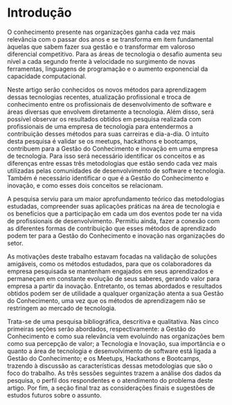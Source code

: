 # Introdução

O conhecimento presente nas organizações ganha cada vez mais relevância com o passar dos anos e se transforma em item fundamental àquelas que sabem fazer sua gestão e o transformar em valoroso diferencial competitivo. Para as áreas de tecnologia o desafio aumenta seu nível a cada segundo frente à velocidade no surgimento de novas ferramentas, linguagens de programação e o aumento exponencial da capacidade computacional.

Neste artigo serão conhecidos os novos métodos para aprendizagem dessas tecnologias recentes, atualização profissional e troca de conhecimento entre os profissionais de desenvolvimento de software e áreas diversas que envolvem diretamente a tecnologia. Além disso, será possível observar os resultados obtidos em pesquisa realizada com profissionais de uma empresa de tecnologia para entendermos a contribuição desses métodos para suas carreiras e dia-a-dia.
O intuito desta pesquisa é validar se os meetups, hackathons e bootcamps, contribuem para a Gestão do Conhecimento e inovação em uma empresa de tecnologia. Para isso será necessário identificar os conceitos e as diferenças entre essas três metodologias que estão sendo cada vez mais utilizadas pelas comunidades de desenvolvimento de software e tecnologia. Também é necessário identificar o que é a Gestão do Conhecimento e inovação, e como esses dois conceitos se relacionam.

A pesquisa serviu para um maior aprofundamento teórico das metodologias estudadas, compreender suas aplicações práticas na área de tecnologia e os benefícios que a participação em cada um dos eventos pode ter na vida de profissionais de desenvolvimento. Permitiu ainda, fazer a conexão com as diferentes formas de contribuição que esses métodos de aprendizado podem ter para a Gestão do Conhecimento e inovação nas organizações do setor.

As motivações deste trabalho estavam focadas na validação de soluções amigáveis, como os métodos estudados, para que os colaboradores da empresa pesquisada se mantenham engajados em seus aprendizados e permaneçam em constante evolução de seus saberes, gerando valor para empresa a partir da inovação. Entretanto, os temas abordados e resultados obtidos podem ser de utilidade a qualquer organização atenta a sua Gestão do Conhecimento, uma vez que os métodos de aprendizagem não se restringem ao mercado de tecnologia.

Trata-se de uma pesquisa bibliográfica, descritiva e qualitativa. Nas cinco primeiras seções serão abordados, respectivamente: a Gestão do Conhecimento e como sua relevância vem evoluindo nas organizações bem como sua percepção de valor; a Tecnologia e Inovação, sua importância e o quanto a área de tecnologia e desenvolvimento de software está ligada a Gestão do Conhecimento; e os Meetups, Hackathons e Bootcamps, trazendo à discussão as características dessas metodologias que são o foco do trabalho. As três sessões seguintes trazem a análise dos dados da pesquisa, o perfil dos respondentes e o atendimento do problema deste artigo. Por fim, a seção final traz as considerações finais e sugestões de estudos futuros sobre o assunto.
